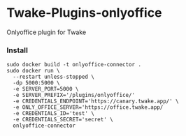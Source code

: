 # Twake-Plugins-onlyoffice

Onlyoffice plugin for Twake

### Install

```
sudo docker build -t onlyoffice-connector .
sudo docker run \
  --restart unless-stopped \
  -dp 5000:5000 \
  -e SERVER_PORT=5000 \
  -e SERVER_PREFIX='/plugins/onlyoffice/'
  -e CREDENTIALS_ENDPOINT='https://canary.twake.app/' \
  -e ONLY_OFFICE_SERVER='https://office.twake.app/
  -e CREDENTIALS_ID='test' \
  -e CREDENTIALS_SECRET='secret' \
  onlyoffice-connector
```
